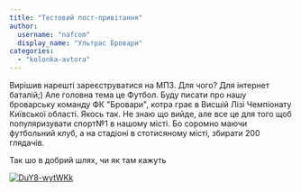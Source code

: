 ```yaml
---
title: "Тестовий пост-привітання"
author: 
  username: "nafcom"
  display_name: "Ультрас Бровари"
categories: 
  - "kolonka-avtora"
---
```


Вирішив нарешті зареєструватися на МПЗ. Для чого? Для інтернет баталій;) Але головна тема це Футбол. Буду писати про нашу броварську команду ФК "Бровари", котра грає в Висшій Лізі Чемпіонату Київської області. Якось так. Не знаю що вийде, але все це для того щоб популяризувати спорт№1 в нашому місті. Бо соромно маючи футбольний клуб, а на стадіоні в стотисяному місті, збирати 200 глядачів.

Так шо в добрий шлях, чи як там кажуть

[![DuY8-wytWKk](https://mpz.brovary.org/wp-content/uploads/2014/09/DuY8-wytWKk.jpg)](https://mpz.brovary.org/wp-content/uploads/2014/09/DuY8-wytWKk.jpg)
